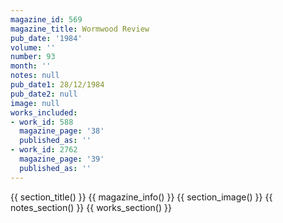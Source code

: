 ```yaml
---
magazine_id: 569
magazine_title: Wormwood Review
pub_date: '1984'
volume: ''
number: 93
month: ''
notes: null
pub_date1: 28/12/1984
pub_date2: null
image: null
works_included:
- work_id: 588
  magazine_page: '38'
  published_as: ''
- work_id: 2762
  magazine_page: '39'
  published_as: ''
---
```


{{ section_title() }}
{{ magazine_info() }}
{{ section_image() }}
{{ notes_section() }}
{{ works_section() }}
